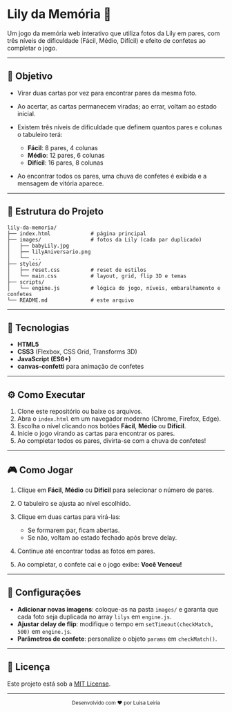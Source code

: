 # Lily da Memória 🐶

Um jogo da memória web interativo que utiliza fotos da Lily em pares, com três níveis de dificuldade (Fácil, Médio, Difícil) e efeito de confetes ao completar o jogo.

---

## 🎯 Objetivo

* Virar duas cartas por vez para encontrar pares da mesma foto.
* Ao acertar, as cartas permanecem viradas; ao errar, voltam ao estado inicial.
* Existem três níveis de dificuldade que definem quantos pares e colunas o tabuleiro terá:

  * **Fácil**: 8 pares, 4 colunas
  * **Médio**: 12 pares, 6 colunas
  * **Difícil**: 16 pares, 8 colunas
* Ao encontrar todos os pares, uma chuva de confetes é exibida e a mensagem de vitória aparece.

---

## 📂 Estrutura do Projeto

```
lily-da-memoria/
├── index.html             # página principal
├── images/                # fotos da Lily (cada par duplicado)
│   ├── babyLily.jpg
│   ├── lilyAniversario.png
│   └── ...
├── styles/
│   ├── reset.css          # reset de estilos
│   └── main.css           # layout, grid, flip 3D e temas
├── scripts/
│   └── engine.js          # lógica do jogo, níveis, embaralhamento e confetes
└── README.md              # este arquivo
```

---

## 🚀 Tecnologias

* **HTML5**
* **CSS3** (Flexbox, CSS Grid, Transforms 3D)
* **JavaScript (ES6+)**
* **canvas-confetti** para animação de confetes

---

## ⚙️ Como Executar

1. Clone este repositório ou baixe os arquivos.
2. Abra o `index.html` em um navegador moderno (Chrome, Firefox, Edge).
3. Escolha o nível clicando nos botões **Fácil**, **Médio** ou **Difícil**.
4. Inicie o jogo virando as cartas para encontrar os pares.
5. Ao completar todos os pares, divirta-se com a chuva de confetes!

---

## 🎮 Como Jogar

1. Clique em **Fácil**, **Médio** ou **Difícil** para selecionar o número de pares.
2. O tabuleiro se ajusta ao nível escolhido.
3. Clique em duas cartas para virá-las:

   * Se formarem par, ficam abertas.
   * Se não, voltam ao estado fechado após breve delay.
4. Continue até encontrar todas as fotos em pares.
5. Ao completar, o confete cai e o jogo exibe: **Você Venceu!**

---

## 🔧 Configurações

* **Adicionar novas imagens**: coloque-as na pasta `images/` e garanta que cada foto seja duplicada no array `lilys` em `engine.js`.
* **Ajustar delay de flip**: modifique o tempo em `setTimeout(checkMatch, 500)` em `engine.js`.
* **Parâmetros de confete**: personalize o objeto `params` em `checkMatch()`.

---

## 📄 Licença

Este projeto está sob a [MIT License](LICENSE).

---
<div align="center">
  <small>Desenvolvido com ❤️ por Luisa Leiria</small>
</div>
